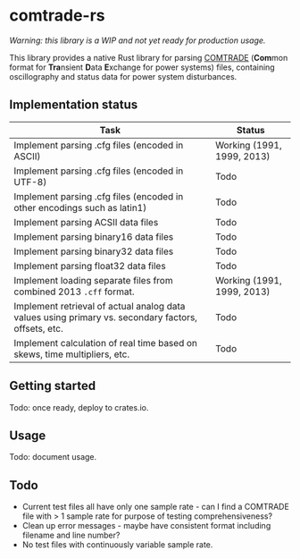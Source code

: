 # comtrade-rs

*Warning: this library is a WIP and not yet ready for production usage.*

This library provides a native Rust library for parsing [COMTRADE](https://en.wikipedia.org/wiki/Comtrade) (**Com**mon format for **Tra**nsient **D**ata **E**xchange for power systems) files, containing oscillography and status data for power system disturbances.

## Implementation status

| Task | Status |
| ---- | ------ |
| Implement parsing .cfg files (encoded in ASCII) | Working (1991, 1999, 2013) |
| Implement parsing .cfg files (encoded in UTF-8) | Todo |
| Implement parsing .cfg files (encoded in other encodings such as latin1) | Todo |
| Implement parsing ACSII data files | Todo |
| Implement parsing binary16 data files | Todo |
| Implement parsing binary32 data files | Todo |
| Implement parsing float32 data files | Todo |
| Implement loading separate files from combined 2013 `.cff` format. | Working (1991, 1999, 2013) |
| Implement retrieval of actual analog data values using primary vs. secondary factors, offsets, etc. | Todo |
| Implement calculation of real time based on skews, time multipliers, etc. | Todo |

## Getting started

Todo: once ready, deploy to crates.io.

## Usage

Todo: document usage.

## Todo

- Current test files all have only one sample rate - can I find a COMTRADE file with > 1 sample rate for purpose of testing comprehensiveness?
- Clean up error messages - maybe have consistent format including filename and line number?
- No test files with continuously variable sample rate.